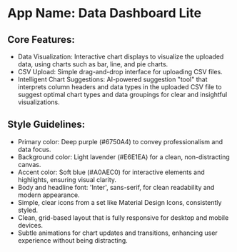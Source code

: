 # **App Name**: Data Dashboard Lite

## Core Features:

- Data Visualization: Interactive chart displays to visualize the uploaded data, using charts such as bar, line, and pie charts.
- CSV Upload: Simple drag-and-drop interface for uploading CSV files.
- Intelligent Chart Suggestions: AI-powered suggestion "tool" that interprets column headers and data types in the uploaded CSV file to suggest optimal chart types and data groupings for clear and insightful visualizations.

## Style Guidelines:

- Primary color: Deep purple (#6750A4) to convey professionalism and data focus.
- Background color: Light lavender (#E6E1EA) for a clean, non-distracting canvas.
- Accent color: Soft blue (#A0AEC0) for interactive elements and highlights, ensuring visual clarity.
- Body and headline font: 'Inter', sans-serif, for clean readability and modern appearance.
- Simple, clear icons from a set like Material Design Icons, consistently styled.
- Clean, grid-based layout that is fully responsive for desktop and mobile devices.
- Subtle animations for chart updates and transitions, enhancing user experience without being distracting.